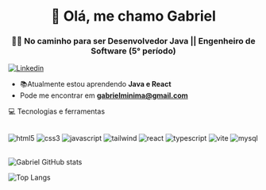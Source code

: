 <h1 align="center">👋 Olá, me chamo Gabriel</h2>
<h3 align="center">👨‍💻 No caminho para ser Desenvolvedor Java || Engenheiro de Software (5° período)</h3>

[![Linkedin](https://img.shields.io/badge/LinkedIn-0077B5?style=for-the-badge&logo=linkedin&logoColor=white)](https://github.com/gabrieldev4)

- 📚Atualmente estou aprendendo **Java e React**
- Pode me encontrar em **gabrielminima@gmail.com**

💻 Tecnologias e ferramentas
<div style="display: inline_block"><br>
   <img src="https://img.shields.io/badge/HTML5-E34F26?style=for-the-badge&logo=html5&logoColor=white" alt="html5"/>
   <img src="https://img.shields.io/badge/CSS3-1572B6?style=for-the-badge&logo=css3&logoColor=white" alt="css3"/>
   <img src="https://img.shields.io/badge/JavaScript-323330?style=for-the-badge&logo=javascript&logoColor=F7DF1E" alt="javascript"/>
   <img src="https://img.shields.io/badge/tailwindcss-%2338B2AC.svg?style=for-the-badge&logo=tailwind-css&logoColor=white" alt="tailwind"/>
   <img src="https://img.shields.io/badge/React-20232A?style=for-the-badge&logo=react&logoColor=61DAFB" alt="react"/>
   <img src="https://img.shields.io/badge/typescript-%23007ACC.svg?style=for-the-badge&logo=typescript&logoColor=white" alt="typescript"/>
   <img src="https://img.shields.io/badge/vite-%23646CFF.svg?style=for-the-badge&logo=vite&logoColor=white" alt="vite"/>
   <img src="https://img.shields.io/badge/MySQL-005C84?style=for-the-badge&logo=mysql&logoColor=white" alt="mysql"/>
<div>
<br>

![Gabriel GitHub stats](https://github-readme-stats.vercel.app/api?username=gabrieldev4&show_icons=true&theme=dark)

![Top Langs](https://github-readme-stats.vercel.app/api/top-langs/?username=gabrieldev4&hide_progress=true)
